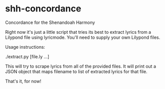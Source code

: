 shh-concordance
===============

Concordance for the Shenandoah Harmony

Right now it's just a little script that tries its best to extract lyrics from
a Lilypond file using lyricmode. You'll need to supply your own Lilypond files.

Usage instructions:

./extract.py [file.ly ...]

This will try to scrape lyrics from all of the provided files. It will print
out a JSON object that maps filename to list of extracted lyrics for that file.

That's it, for now!
